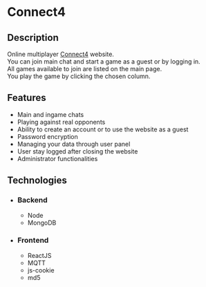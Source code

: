 # Connect4
## Description
Online multiplayer [Connect4](https://pl.wikipedia.org/wiki/Czw%C3%B3rki) website. <br />
You can join main chat and start a game as a guest or by logging in. <br />
All games available to join are listed on the main page. <br />
You play the game by clicking the chosen column. 

## Features
- Main and ingame chats
- Playing against real opponents
- Ability to create an account or to use the website as a guest 
- Password encryption
- Managing your data through user panel
- User stay logged after closing the website
- Administrator functionalities 

## Technologies
- ### Backend
    - Node
    - MongoDB
- ### Frontend
    - ReactJS
    - MQTT
    - js-cookie
    - md5


